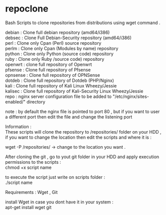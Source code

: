 # repoclone

Bash Scripts to clone repositories from distributions using wget command .

debian : Clone full debian repository (amd64/i386)<br />
debsec : Clone Full Debian-Security repository (amd64/i386)<br /> 
perl : Clone only Cpan (Perl) source repository<br />
perlm : Clone only Cpan (Modules by name) repository<br />
python : Clone only Python (source code) repository<br />
ruby : Clone only Ruby /source code) repository<br />
openwrt : clone full repository of Openwrt<br />
pfsense : Clone full repository of Pfsense<br />
opnsense : Clone full repository of OPNSense<br />
dotdeb : Clone full repository of Dotdeb (PHP/Nginx)<br />
kali : Clone full repository of Kali Linux Wheezy/Jessie <br />
kalisec : Clone full repository of Kali-Security Linux Wheezy/Jessie <br />
repo : nginx server configuration file to be added to "/etc/nginx/sites-enabled/" directory <br />

note : by default the nginx file is pointed to port 80 , but if you want to user a different port then edit the file and change the listening port<br />

Information :<br />
These scripts will clone the repository to /repositories/ folder on your HDD , if you want to change the location then edit the scripts and where it is :<br />

wget -P /repositories/   -> change to the location you want .<br />

After cloning the git , go to yout git folder in your HDD and apply execution permissions to the scripts :<br />
chmod +x script name



to execute the script just write on scripts folder :<br />
./script name<br />

Requirements : Wget , Git<br />

install Wget in case you dont have it in your system :<br />
apt-get install wget git<br />



